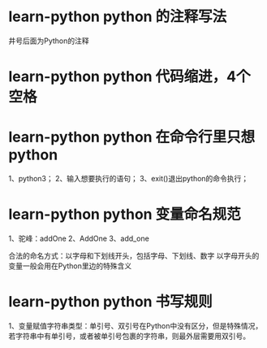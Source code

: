 # learn-python python 的注释写法
井号后面为Python的注释
# learn-python python 代码缩进，4个空格
# learn-python python 在命令行里只想python
1、python3；
2、输入想要执行的语句；
3、exit()退出python的命令执行；

# learn-python python 变量命名规范
1、驼峰：addOne
2、AddOne
3、add_one

合法的命名方式：以字母和下划线开头，包括字母、下划线、数字
以字母开头的变量一般会用在Python里边的特殊含义

# learn-python python 书写规则
1、变量赋值字符串类型：单引号、双引号在Python中没有区分，但是特殊情况，若字符串中有单引号，或者被单引号包裹的字符串，则最外层需要用双引号。


 